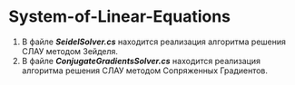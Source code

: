 ﻿# System-of-Linear-Equations
1. В файле ***SeidelSolver.cs*** находится реализация алгоритма решения СЛАУ методом Зейделя.
2. В файле ***ConjugateGradientsSolver.cs*** находится реализация алгоритма решения СЛАУ методом Сопряженных Градиентов.